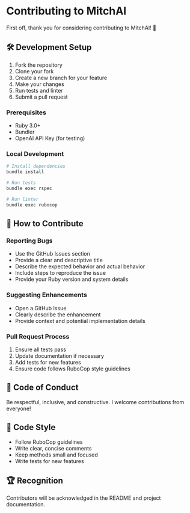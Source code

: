 # Contributing to MitchAI

First off, thank you for considering contributing to MitchAI! 🎉

## 🛠 Development Setup

1. Fork the repository
2. Clone your fork
3. Create a new branch for your feature
4. Make your changes
5. Run tests and linter
6. Submit a pull request

### Prerequisites

- Ruby 3.0+
- Bundler
- OpenAI API Key (for testing)

### Local Development

```bash
# Install dependencies
bundle install

# Run tests
bundle exec rspec

# Run linter
bundle exec rubocop
```

## 🤝 How to Contribute

### Reporting Bugs

- Use the GitHub Issues section
- Provide a clear and descriptive title
- Describe the expected behavior and actual behavior
- Include steps to reproduce the issue
- Provide your Ruby version and system details

### Suggesting Enhancements

- Open a GitHub Issue
- Clearly describe the enhancement
- Provide context and potential implementation details

### Pull Request Process

1. Ensure all tests pass
2. Update documentation if necessary
3. Add tests for new features
4. Ensure code follows RuboCop style guidelines

## 🌟 Code of Conduct

Be respectful, inclusive, and constructive. I welcome contributions from everyone!

## 📝 Code Style

- Follow RuboCop guidelines
- Write clear, concise comments
- Keep methods small and focused
- Write tests for new features

## 🏆 Recognition

Contributors will be acknowledged in the README and project documentation.
